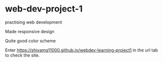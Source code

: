 # web-dev-project-1

practising web development

Made responsive design

Quite good color scheme


Enter https://shivamg11000.github.io/webdev-learning-project1  in the url tab to check the site.

